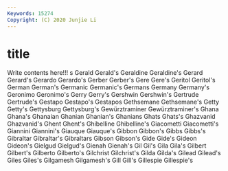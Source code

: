 ```yaml
---
Keywords: 15274
Copyright: (C) 2020 Junjie Li
---
```


# title

Write contents here!!!
s 
Gerald 
Gerald's 
Geraldine 
Geraldine's 
Gerard
Gerard's 
Gerardo 
Gerardo's 
Gerber 
Gerber's 
Gere 
Gere's 
Geritol 
Geritol's 
German
German's 
Germanic 
Germanic's 
Germans 
Germany 
Germany's 
Geronimo 
Geronimo's 
Gerry 
Gerry's
Gershwin 
Gershwin's 
Gertrude 
Gertrude's 
Gestapo 
Gestapo's 
Gestapos 
Gethsemane 
Gethsemane's 
Getty
Getty's 
Gettysburg 
Gettysburg's 
Gewürztraminer 
Gewürztraminer's 
Ghana 
Ghana's 
Ghanaian 
Ghanian 
Ghanian's
Ghanians 
Ghats 
Ghats's 
Ghazvanid 
Ghazvanid's 
Ghent 
Ghent's 
Ghibelline 
Ghibelline's 
Giacometti
Giacometti's 
Giannini 
Giannini's 
Giauque 
Giauque's 
Gibbon 
Gibbon's 
Gibbs 
Gibbs's 
Gibraltar
Gibraltar's 
Gibraltars 
Gibson 
Gibson's 
Gide 
Gide's 
Gideon 
Gideon's 
Gielgud 
Gielgud's
Gienah 
Gienah's 
Gil 
Gil's 
Gila 
Gila's 
Gilbert 
Gilbert's 
Gilberto 
Gilberto's
Gilchrist 
Gilchrist's 
Gilda 
Gilda's 
Gilead 
Gilead's 
Giles 
Giles's 
Gilgamesh 
Gilgamesh's
Gill 
Gill's 
Gillespie 
Gillespie's 

